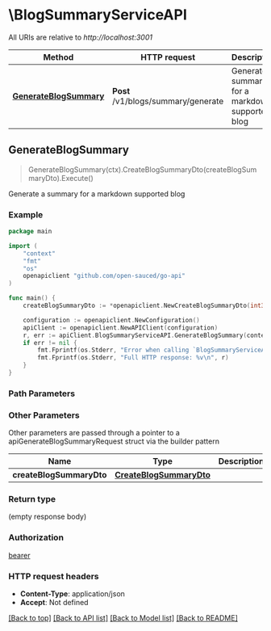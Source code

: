 # \BlogSummaryServiceAPI

All URIs are relative to *http://localhost:3001*

Method | HTTP request | Description
------------- | ------------- | -------------
[**GenerateBlogSummary**](BlogSummaryServiceAPI.md#GenerateBlogSummary) | **Post** /v1/blogs/summary/generate | Generate a summary for a markdown supported blog



## GenerateBlogSummary

> GenerateBlogSummary(ctx).CreateBlogSummaryDto(createBlogSummaryDto).Execute()

Generate a summary for a markdown supported blog

### Example

```go
package main

import (
    "context"
    "fmt"
    "os"
    openapiclient "github.com/open-sauced/go-api"
)

func main() {
    createBlogSummaryDto := *openapiclient.NewCreateBlogSummaryDto(int32(250), int32(7), "formal", "english", "BlogTitle_example", "BlogMarkdown_example") // CreateBlogSummaryDto | 

    configuration := openapiclient.NewConfiguration()
    apiClient := openapiclient.NewAPIClient(configuration)
    r, err := apiClient.BlogSummaryServiceAPI.GenerateBlogSummary(context.Background()).CreateBlogSummaryDto(createBlogSummaryDto).Execute()
    if err != nil {
        fmt.Fprintf(os.Stderr, "Error when calling `BlogSummaryServiceAPI.GenerateBlogSummary``: %v\n", err)
        fmt.Fprintf(os.Stderr, "Full HTTP response: %v\n", r)
    }
}
```

### Path Parameters



### Other Parameters

Other parameters are passed through a pointer to a apiGenerateBlogSummaryRequest struct via the builder pattern


Name | Type | Description  | Notes
------------- | ------------- | ------------- | -------------
 **createBlogSummaryDto** | [**CreateBlogSummaryDto**](CreateBlogSummaryDto.md) |  | 

### Return type

 (empty response body)

### Authorization

[bearer](../README.md#bearer)

### HTTP request headers

- **Content-Type**: application/json
- **Accept**: Not defined

[[Back to top]](#) [[Back to API list]](../README.md#documentation-for-api-endpoints)
[[Back to Model list]](../README.md#documentation-for-models)
[[Back to README]](../README.md)

